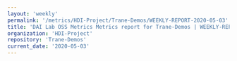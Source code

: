 ```yaml
---
layout: 'weekly'
permalink: '/metrics/HDI-Project/Trane-Demos/WEEKLY-REPORT-2020-05-03'
title: 'DAI Lab OSS Metrics Metrics report for Trane-Demos | WEEKLY-REPORT-2020-05-03'
organization: 'HDI-Project'
repository: 'Trane-Demos'
current_date: '2020-05-03'
---
```

